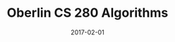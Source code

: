 ---
layout: post
title: "Oberlin CS 280 Algorithms"
date: 2017-02-01
end_date: 2017-5-20
excerpt: ""
tags: [Coursework]
comments: false
---